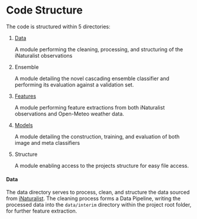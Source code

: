 # Code Structure
The code is structured within 5 directories:

1. [Data](src/data.md)

    A module performing the cleaning, processing, and structuring of the iNaturalist observations

2. Ensemble

    A module detailing the novel cascading ensemble classifier and performing its evaluation against a validation set.

3. [Features](src/features.md)

    A module performing feature extractions from both iNaturalist observations and Open-Meteo weather data.

4. [Models](src/models.md)

    A module detailing the construction, training, and evaluation of both image and meta classifiers

5. Structure

    A module enabling access to the projects structure for easy file access.

#### Data
The data directory serves to process, clean, and structure the data sourced from [iNaturalist](https://www.inaturalist.org/). 
The cleaning process forms a Data Pipeline, writing the processed data into 
the `data/interim` directory within the project root folder, for further feature extraction.

